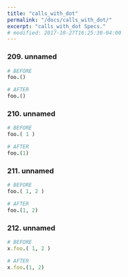 ```yaml
---
title: "calls_with_dot"
permalink: "/docs/calls_with_dot/"
excerpt: "calls_with_dot Specs."
# modified: 2017-10-27T16:25:30-04:00
---
```

### 209. unnamed
```ruby
# BEFORE
foo.()
```
```ruby
# AFTER
foo.()
```
### 210. unnamed
```ruby
# BEFORE
foo.( 1 )
```
```ruby
# AFTER
foo.(1)
```
### 211. unnamed
```ruby
# BEFORE
foo.( 1, 2 )
```
```ruby
# AFTER
foo.(1, 2)
```
### 212. unnamed
```ruby
# BEFORE
x.foo.( 1, 2 )
```
```ruby
# AFTER
x.foo.(1, 2)
```

